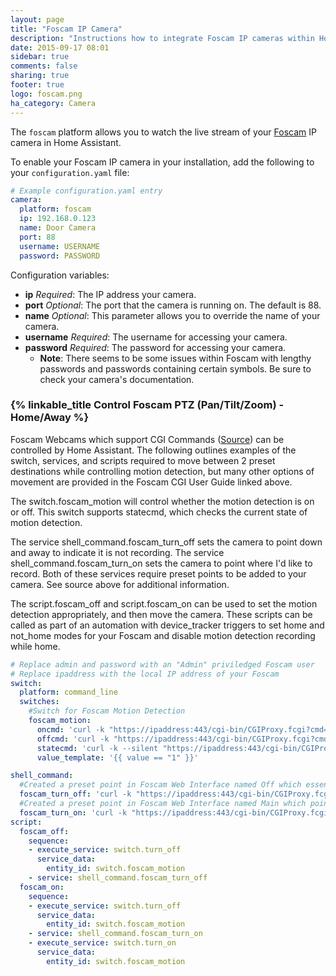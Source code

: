 ```yaml
---
layout: page
title: "Foscam IP Camera"
description: "Instructions how to integrate Foscam IP cameras within Home Assistant."
date: 2015-09-17 08:01
sidebar: true
comments: false
sharing: true
footer: true
logo: foscam.png
ha_category: Camera
---
```



The `foscam` platform allows you to watch the live stream of your [Foscam](http://www.foscam.com/) IP camera in Home Assistant.

To enable your Foscam IP camera in your installation, add the following to your `configuration.yaml` file:

```yaml
# Example configuration.yaml entry
camera:
  platform: foscam
  ip: 192.168.0.123
  name: Door Camera
  port: 88
  username: USERNAME
  password: PASSWORD
```

Configuration variables:

- **ip** *Required*: The IP address your camera.
- **port** *Optional*: The port that the camera is running on. The default is 88. 
- **name** *Optional*: This parameter allows you to override the name of your camera.
- **username** *Required*: The username for accessing your camera.
- **password** *Required*: The password for accessing your camera.
  - **Note**: There seems to be some issues within Foscam with lengthy passwords and passwords containing certain symbols. Be sure to check your camera's documentation.
 
### {% linkable_title Control Foscam PTZ (Pan/Tilt/Zoom) - Home/Away %}
 Foscam Webcams which support CGI Commands ([Source](http://www.ipcamcontrol.net/files/Foscam%20IPCamera%20CGI%20User%20Guide-V1.0.4.pdf)) can be controlled by Home Assistant. The following outlines examples of the switch, services, and scripts required to move between 2 preset destinations while controlling motion detection, but many other options of movement are provided in the Foscam CGI User Guide linked above.

The switch.foscam_motion will control whether the motion detection is on or off. This switch supports statecmd, which checks the current state of motion detection.

The service shell_command.foscam_turn_off sets the camera to point down and away to indicate it is not recording.
The service shell_command.foscam_turn_on sets the camera to point where I'd like to record.
Both of these services require preset points to be added to your camera. See source above for additional information.

The script.foscam_off and script.foscam_on can be used to set the motion detection appropriately, and then move the camera. These scripts can be called as part of an automation with device_tracker triggers to set home and not_home modes for your Foscam and disable motion detection recording while home.

```yaml
# Replace admin and password with an "Admin" priviledged Foscam user
# Replace ipaddress with the local IP address of your Foscam
switch:
  platform: command_line
  switches:
    #Switch for Foscam Motion Detection
    foscam_motion:
      oncmd: 'curl -k "https://ipaddress:443/cgi-bin/CGIProxy.fcgi?cmd=setMotionDetectConfig&isEnable=1&usr=admin&pwd=password"'
      offcmd: 'curl -k "https://ipaddress:443/cgi-bin/CGIProxy.fcgi?cmd=setMotionDetectConfig&isEnable=0&usr=admin&pwd=password"'
      statecmd: 'curl -k --silent "https://ipaddress:443/cgi-bin/CGIProxy.fcgi?cmd=getMotionDetectConfig&usr=admin&pwd=password" | grep -oP "(?<=isEnable>).*?(?=</isEnable>)"'
      value_template: '{{ value == "1" }}'

shell_command:
  #Created a preset point in Foscam Web Interface named Off which essentially points the camera down and away
  foscam_turn_off: 'curl -k "https://ipaddress:443/cgi-bin/CGIProxy.fcgi?cmd=ptzGotoPresetPoint&name=Off&usr=admin&pwd=password"'
  #Created a preset point in Foscam Web Interface named Main which points in the direction I would like to record
  foscam_turn_on: 'curl -k "https://ipaddress:443/cgi-bin/CGIProxy.fcgi?cmd=ptzGotoPresetPoint&name=Main&usr=admin&pwd=password"'
script:
  foscam_off:
    sequence:
    - execute_service: switch.turn_off
      service_data:
        entity_id: switch.foscam_motion
    - service: shell_command.foscam_turn_off
  foscam_on:
    sequence:
    - execute_service: switch.turn_off
      service_data:
        entity_id: switch.foscam_motion
    - service: shell_command.foscam_turn_on
    - execute_service: switch.turn_on
      service_data:
        entity_id: switch.foscam_motion
```
